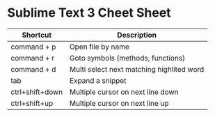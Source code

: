 # Sublime Text 3 Cheet Sheet

| Shortcut        | Description                               | 
| --------------- |-------------------------------------------|
| command + p     | Open file by name                         |
| command + r     | Goto symbols (methods, functions)         |
| command + d     | Multi select next matching highlited word |
| tab             | Expand a snippet                          |
| ctrl+shift+down | Multiple cursor on next line down         |
| ctrl+shift+up   | Multiple cursor on next line up           |
